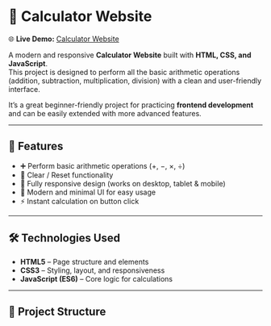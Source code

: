 # 🧮 Calculator Website  

🌐 **Live Demo:** [Calculator Website](https://atulispro.github.io/calculator-website/)  

A modern and responsive **Calculator Website** built with **HTML, CSS, and JavaScript**.  
This project is designed to perform all the basic arithmetic operations (addition, subtraction, multiplication, division) with a clean and user-friendly interface.  

It’s a great beginner-friendly project for practicing **frontend development** and can be easily extended with more advanced features.  

---

## 🚀 Features
- ➕ Perform basic arithmetic operations (+, −, ×, ÷)  
- 🧹 Clear / Reset functionality  
- 📱 Fully responsive design (works on desktop, tablet & mobile)  
- 🎨 Modern and minimal UI for easy usage  
- ⚡ Instant calculation on button click  

---

## 🛠️ Technologies Used
- **HTML5** – Page structure and elements  
- **CSS3** – Styling, layout, and responsiveness  
- **JavaScript (ES6)** – Core logic for calculations  

---

## 📂 Project Structure
